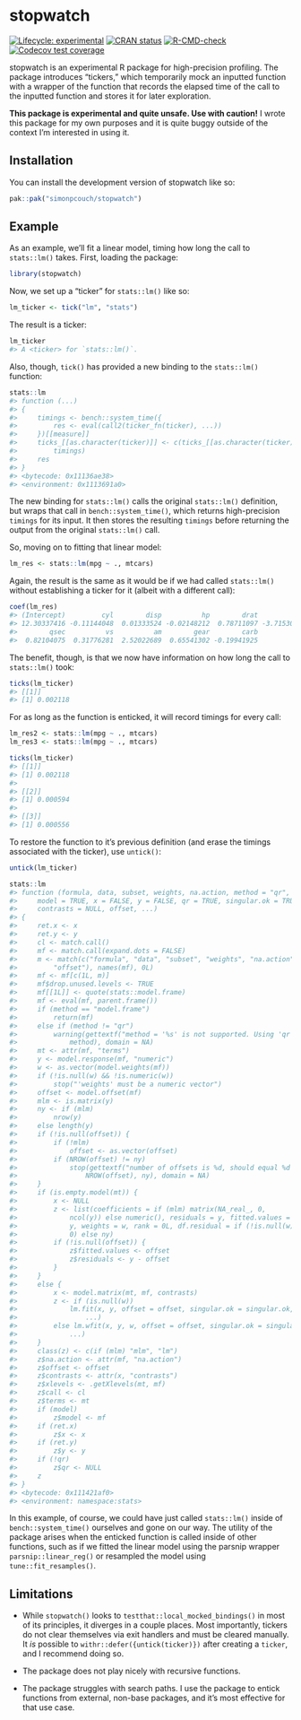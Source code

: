 
<!-- README.md is generated from README.Rmd. Please edit that file -->

# stopwatch

<!-- badges: start -->

[![Lifecycle:
experimental](https://img.shields.io/badge/lifecycle-experimental-orange.svg)](https://lifecycle.r-lib.org/articles/stages.html#experimental)
[![CRAN
status](https://www.r-pkg.org/badges/version/stopwatch)](https://CRAN.R-project.org/package=stopwatch)
[![R-CMD-check](https://github.com/simonpcouch/stopwatch/actions/workflows/R-CMD-check.yaml/badge.svg)](https://github.com/simonpcouch/stopwatch/actions/workflows/R-CMD-check.yaml)
[![Codecov test
coverage](https://codecov.io/gh/simonpcouch/stopwatch/branch/master/graph/badge.svg)](https://app.codecov.io/gh/simonpcouch/stopwatch?branch=master)
<!-- badges: end -->

stopwatch is an experimental R package for high-precision profiling. The
package introduces “tickers,” which temporarily mock an inputted
function with a wrapper of the function that records the elapsed time of
the call to the inputted function and stores it for later exploration.

**This package is experimental and quite unsafe. Use with caution!** I
wrote this package for my own purposes and it is quite buggy outside of
the context I’m interested in using it.

## Installation

You can install the development version of stopwatch like so:

``` r
pak::pak("simonpcouch/stopwatch")
```

## Example

As an example, we’ll fit a linear model, timing how long the call to
`stats::lm()` takes. First, loading the package:

``` r
library(stopwatch)
```

Now, we set up a “ticker” for `stats::lm()` like so:

``` r
lm_ticker <- tick("lm", "stats")
```

The result is a ticker:

``` r
lm_ticker
#> A <ticker> for `stats::lm()`.
```

Also, though, `tick()` has provided a new binding to the `stats::lm()`
function:

``` r
stats::lm
#> function (...) 
#> {
#>     timings <- bench::system_time({
#>         res <- eval(call2(ticker_fn(ticker), ...))
#>     })[[measure]]
#>     ticks_[[as.character(ticker)]] <- c(ticks_[[as.character(ticker)]], 
#>         timings)
#>     res
#> }
#> <bytecode: 0x11136ae38>
#> <environment: 0x1113691a0>
```

The new binding for `stats::lm()` calls the original `stats::lm()`
definition, but wraps that call in `bench::system_time()`, which returns
high-precision `timings` for its input. It then stores the resulting
`timings` before returning the output from the original `stats::lm()`
call.

So, moving on to fitting that linear model:

``` r
lm_res <- stats::lm(mpg ~ ., mtcars)
```

Again, the result is the same as it would be if we had called
`stats::lm()` without establishing a ticker for it (albeit with a
different call):

``` r
coef(lm_res)
#> (Intercept)         cyl        disp          hp        drat          wt 
#> 12.30337416 -0.11144048  0.01333524 -0.02148212  0.78711097 -3.71530393 
#>        qsec          vs          am        gear        carb 
#>  0.82104075  0.31776281  2.52022689  0.65541302 -0.19941925
```

The benefit, though, is that we now have information on how long the
call to `stats::lm()` took:

``` r
ticks(lm_ticker)
#> [[1]]
#> [1] 0.002118
```

For as long as the function is enticked, it will record timings for
every call:

``` r
lm_res2 <- stats::lm(mpg ~ ., mtcars)
lm_res3 <- stats::lm(mpg ~ ., mtcars)

ticks(lm_ticker)
#> [[1]]
#> [1] 0.002118
#> 
#> [[2]]
#> [1] 0.000594
#> 
#> [[3]]
#> [1] 0.000556
```

To restore the function to it’s previous definition (and erase the
timings associated with the ticker), use `untick()`:

``` r
untick(lm_ticker)

stats::lm
#> function (formula, data, subset, weights, na.action, method = "qr", 
#>     model = TRUE, x = FALSE, y = FALSE, qr = TRUE, singular.ok = TRUE, 
#>     contrasts = NULL, offset, ...) 
#> {
#>     ret.x <- x
#>     ret.y <- y
#>     cl <- match.call()
#>     mf <- match.call(expand.dots = FALSE)
#>     m <- match(c("formula", "data", "subset", "weights", "na.action", 
#>         "offset"), names(mf), 0L)
#>     mf <- mf[c(1L, m)]
#>     mf$drop.unused.levels <- TRUE
#>     mf[[1L]] <- quote(stats::model.frame)
#>     mf <- eval(mf, parent.frame())
#>     if (method == "model.frame") 
#>         return(mf)
#>     else if (method != "qr") 
#>         warning(gettextf("method = '%s' is not supported. Using 'qr'", 
#>             method), domain = NA)
#>     mt <- attr(mf, "terms")
#>     y <- model.response(mf, "numeric")
#>     w <- as.vector(model.weights(mf))
#>     if (!is.null(w) && !is.numeric(w)) 
#>         stop("'weights' must be a numeric vector")
#>     offset <- model.offset(mf)
#>     mlm <- is.matrix(y)
#>     ny <- if (mlm) 
#>         nrow(y)
#>     else length(y)
#>     if (!is.null(offset)) {
#>         if (!mlm) 
#>             offset <- as.vector(offset)
#>         if (NROW(offset) != ny) 
#>             stop(gettextf("number of offsets is %d, should equal %d (number of observations)", 
#>                 NROW(offset), ny), domain = NA)
#>     }
#>     if (is.empty.model(mt)) {
#>         x <- NULL
#>         z <- list(coefficients = if (mlm) matrix(NA_real_, 0, 
#>             ncol(y)) else numeric(), residuals = y, fitted.values = 0 * 
#>             y, weights = w, rank = 0L, df.residual = if (!is.null(w)) sum(w != 
#>             0) else ny)
#>         if (!is.null(offset)) {
#>             z$fitted.values <- offset
#>             z$residuals <- y - offset
#>         }
#>     }
#>     else {
#>         x <- model.matrix(mt, mf, contrasts)
#>         z <- if (is.null(w)) 
#>             lm.fit(x, y, offset = offset, singular.ok = singular.ok, 
#>                 ...)
#>         else lm.wfit(x, y, w, offset = offset, singular.ok = singular.ok, 
#>             ...)
#>     }
#>     class(z) <- c(if (mlm) "mlm", "lm")
#>     z$na.action <- attr(mf, "na.action")
#>     z$offset <- offset
#>     z$contrasts <- attr(x, "contrasts")
#>     z$xlevels <- .getXlevels(mt, mf)
#>     z$call <- cl
#>     z$terms <- mt
#>     if (model) 
#>         z$model <- mf
#>     if (ret.x) 
#>         z$x <- x
#>     if (ret.y) 
#>         z$y <- y
#>     if (!qr) 
#>         z$qr <- NULL
#>     z
#> }
#> <bytecode: 0x111421af0>
#> <environment: namespace:stats>
```

In this example, of course, we could have just called `stats::lm()`
inside of `bench::system_time()` ourselves and gone on our way. The
utility of the package arises when the enticked function is called
inside of other functions, such as if we fitted the linear model using
the parsnip wrapper `parsnip::linear_reg()` or resampled the model using
`tune::fit_resamples()`.

## Limitations

- While `stopwatch()` looks to `testthat::local_mocked_bindings()` in
  most of its principles, it diverges in a couple places. Most
  importantly, tickers do not clear themselves via exit handlers and
  must be cleared manually. It *is* possible to
  `withr::defer({untick(ticker)})` after creating a `ticker`, and I
  recommend doing so.

- The package does not play nicely with recursive functions.

- The package struggles with search paths. I use the package to entick
  functions from external, non-base packages, and it’s most effective
  for that use case.
